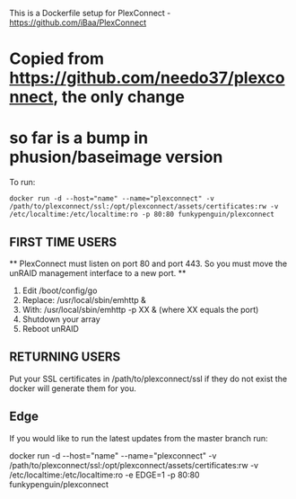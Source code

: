 This is a Dockerfile setup for PlexConnect - https://github.com/iBaa/PlexConnect

# Copied from https://github.com/needo37/plexconnect, the only change
# so far is a bump in phusion/baseimage version
To run:

```
docker run -d --host="name" --name="plexconnect" -v /path/to/plexconnect/ssl:/opt/plexconnect/assets/certificates:rw -v /etc/localtime:/etc/localtime:ro -p 80:80 funkypenguin/plexconnect
```

FIRST TIME USERS
---

** PlexConnect must listen on port 80 and port 443. So you must move the unRAID management interface to a new port. **

1. Edit /boot/config/go
2. Replace: /usr/local/sbin/emhttp &
3. With: /usr/local/sbin/emhttp -p XX & (where XX equals the port)
4. Shutdown your array
5. Reboot unRAID

RETURNING USERS
---

Put your SSL certificates in /path/to/plexconnect/ssl if they do not exist the docker will generate them for you.

Edge
----
If you would like to run the latest updates from the master branch run:

docker run -d --host="name" --name="plexconnect" -v /path/to/plexconnect/ssl:/opt/plexconnect/assets/certificates:rw -v /etc/localtime:/etc/localtime:ro -e EDGE=1 -p 80:80 funkypenguin/plexconnect
